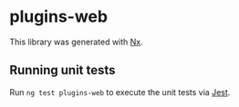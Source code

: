 # plugins-web

This library was generated with [Nx](https://nx.dev).

## Running unit tests

Run `ng test plugins-web` to execute the unit tests via [Jest](https://jestjs.io).
